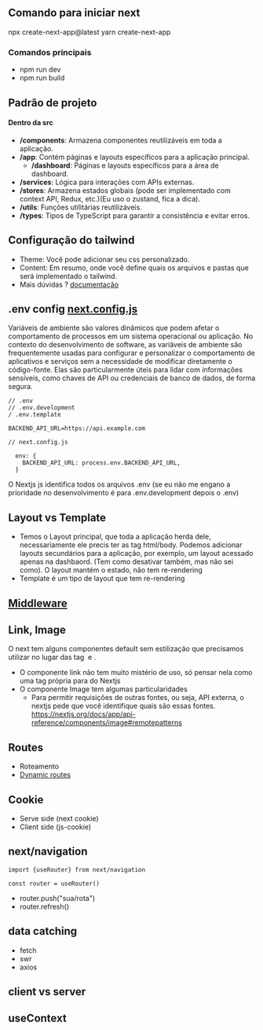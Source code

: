 ## Comando para iniciar next

npx create-next-app@latest
yarn create-next-app

### Comandos principais

- npm run dev
- npm run build

## Padrão de projeto

#### Dentro da src

- **/components**: Armazena componentes reutilizáveis em toda a aplicação.
- **/app**: Contém páginas e layouts específicos para a aplicação principal.
  - **/dashboard**: Páginas e layouts específicos para a área de dashboard.
- **/services**: Lógica para interações com APIs externas.
- **/stores**: Armazena estados globais (pode ser implementado com context API, Redux, etc.)(Eu uso o zustand, fica a dica).
- **/utils**: Funções utilitárias reutilizáveis.
- **/types**: Tipos de TypeScript para garantir a consistência e evitar erros.

## Configuração do tailwind

- Theme: Você pode adicionar seu css personalizado.
- Content: Em resumo, onde você define quais os arquivos e pastas que será implementado o tailwind.
- Mais dúvidas ? [documentação](https://tailwindcss.com/docs/installation)

## .env config [next.config.js](https://nextjs.org/docs/app/api-reference/next-config-js)

Variáveis de ambiente são valores dinâmicos que podem afetar o comportamento de processos em um sistema operacional ou aplicação. No contexto do desenvolvimento de software, as variáveis de ambiente são frequentemente usadas para configurar e personalizar o comportamento de aplicativos e serviços sem a necessidade de modificar diretamente o código-fonte. Elas são particularmente úteis para lidar com informações sensíveis, como chaves de API ou credenciais de banco de dados, de forma segura.

```
// .env
// .env.development
/ .env.template

BACKEND_API_URL=https://api.example.com
```

```
// next.config.js

  env: {
    BACKEND_API_URL: process.env.BACKEND_API_URL,
  }
```

O Nextjs js identifica todos os arquivos .env (se eu não me engano a prioridade no desenvolvimento é para .env.development depois o .env)

## Layout vs Template

- Temos o Layout principal, que toda a aplicação herda dele, necessariamente ele precis ter as tag html/body. Podemos adicionar layouts secundários para a aplicação, por exemplo, um layout acessado apenas na dashbaord. (Tem como desativar também, mas não sei como). O layout mantém o estado, não tem re-rendering
- Template é um tipo de layout que tem re-rendering

## [Middleware](https://nextjs.org/docs/app/building-your-application/routing/middleware)

## Link, Image

O next tem alguns componentes default sem estilização que precisamos utilizar no lugar das tag <img> e <a>.

- O componente link não tem muito mistério de uso, só pensar nela como uma tag <a> própria para do Nextjs
- O componente Image tem algumas particularidades
  - Para permitir requisições de outras fontes, ou seja, API externa, o nextjs pede que você identifique quais são essas fontes. https://nextjs.org/docs/app/api-reference/components/image#remotepatterns

## Routes

- Roteamento
- [Dynamic routes](https://nextjs.org/docs/app/building-your-application/routing/defining-routes)

## Cookie

- Serve side (next cookie)
- Client side (js-cookie)

## next/navigation

```
import {useRouter} from next/navigation

const router = useRouter()
```

- router.push("sua/rota")
- router.refresh()

## data catching

- fetch
- swr
- axios

## client vs server

## useContext

